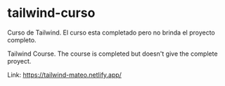 # tailwind-curso
Curso de Tailwind. El curso esta completado pero no brinda el proyecto completo.

Tailwind Course. The course is completed but doesn't give the complete proyect.

Link: https://tailwind-mateo.netlify.app/
